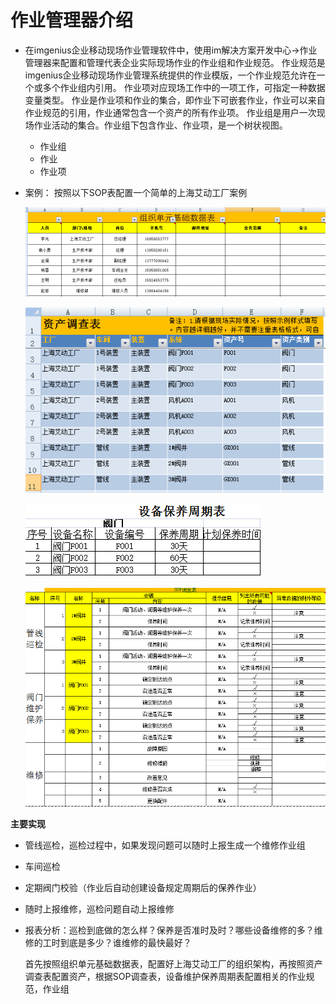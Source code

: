 # 作业管理器介绍

* 在imgenius企业移动现场作业管理软件中，使用im解决方案开发中心→作业管理器来配置和管理代表企业实际现场作业的作业组和作业规范。 
作业规范是imgenius企业移动现场作业管理系统提供的作业模版，一个作业规范允许在一个或多个作业组内引用。
作业项对应现场工作中的一项工作，可指定一种数据变量类型。
作业是作业项和作业的集合，即作业下可嵌套作业，作业可以来自作业规范的引用，作业通常包含一个资产的所有作业项。
作业组是用户一次现场作业活动的集合。作业组下包含作业、作业项，是一个树状视图。 
  * 作业组
  * 作业
  * 作业项

* 案例：
  按照以下SOP表配置一个简单的上海艾动工厂案例

   ![](./images/组织单元数据.png)

   ![](./images/资产数据.png)

   ![](./images/设备保养周期.png)

   ![](./images/sop.png)

**主要实现**

* 管线巡检，巡检过程中，如果发现问题可以随时上报生成一个维修作业组

* 车间巡检

* 定期阀门校验（作业后自动创建设备规定周期后的保养作业）

* 随时上报维修，巡检问题自动上报维修

* 报表分析：巡检到底做的怎么样？保养是否准时及时？哪些设备维修的多？维修的工时到底是多少？谁维修的最快最好？

  首先按照组织单元基础数据表，配置好上海艾动工厂的组织架构，再按照资产调查表配置资产，根据SOP调查表，设备维护保养周期表配置相关的作业规范，作业组
